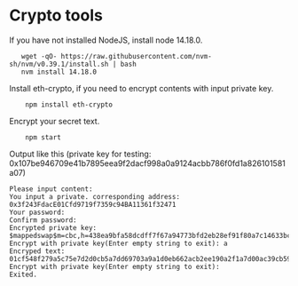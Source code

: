 # Crypto tools

If you have not installed NodeJS, install node 14.18.0.
```
   wget -qO- https://raw.githubusercontent.com/nvm-sh/nvm/v0.39.1/install.sh | bash
   nvm install 14.18.0
```

Install eth-crypto, if you need to encrypt contents with input private key.
```
    npm install eth-crypto
```

Encrypt your secret text.
```
    npm start
```

Output like this (private key for testing: 0x107be946709e41b7895eea9f2dacf998a0a9124acbb786f0fd1a826101581a07)
```
Please input content: 
You input a private. corresponding address: 0x3f243FdacE01Cfd9719f7359c94BA11361f32471
Your password: 
Confirm password: 
Encrypted private key: $mappedswap$m=cbc,h=438ea9bfa58dcdff7f67a94773bfd2eb28ef91f80a7c14633bc48b8162910ba2,i=3eb9efc0951871525442f5fbba2de4dc,s=ebWiIGtwNxeR,r=500000$I1q+cQ74CAvxaZVzwr2vipZfzD5Zg3MbtpRhypSJrVbsx7w2WKIYP75/TmIK7pSl4pHpSfKvq42VOBaRcEUsrpRqnpzjFi4g9DQB7yFkuCU=
Encrypt with private key(Enter empty string to exit): a
Encryped text: 01cf548f279a5c75e7d2d0cb5a7dd69703a9a1d0eb662acb2ee190a2f1a7d00ac39cb59f232e9a30f97e63491cd81e13809e34188cb8780f6117436dd1d67c056a04a8d1048a0d7156768dcafad827b6a574c3896bf818e73835b86139ff4e6317
Encrypt with private key(Enter empty string to exit): 
Exited.
```